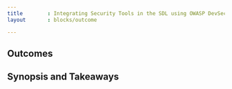 ```yaml
---
title        : Integrating Security Tools in the SDL using OWASP DevSecOps Studio
layout       : blocks/outcome

---
```



## Outcomes



## Synopsis and Takeaways

